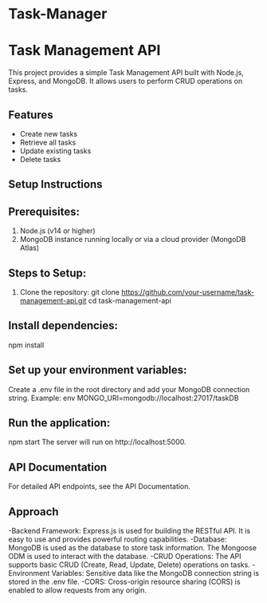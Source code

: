 # Task-Manager
 
# Task Management API

This project provides a simple Task Management API built with Node.js, Express, and MongoDB. It allows users to perform CRUD operations on tasks.

## Features
- Create new tasks
- Retrieve all tasks
- Update existing tasks
- Delete tasks

## Setup Instructions

## Prerequisites:
1. Node.js (v14 or higher)
2. MongoDB instance running locally or via a cloud provider (MongoDB Atlas)

## Steps to Setup:
1. Clone the repository:
   git clone https://github.com/your-username/task-management-api.git
   cd task-management-api

## Install dependencies:
npm install

## Set up your environment variables:

Create a .env file in the root directory and add your MongoDB connection string.
Example:
env
MONGO_URI=mongodb://localhost:27017/taskDB

## Run the application:

npm start
The server will run on http://localhost:5000.

## API Documentation
For detailed API endpoints, see the API Documentation.



## Approach

-Backend Framework: Express.js is used for building the RESTful API. It is easy to use and provides powerful routing capabilities.
-Database: MongoDB is used as the database to store task information. The Mongoose ODM is used to interact with the database.
-CRUD Operations: The API supports basic CRUD (Create, Read, Update, Delete) operations on tasks.
-Environment Variables: Sensitive data like the MongoDB connection string is stored in the .env file.
-CORS: Cross-origin resource sharing (CORS) is enabled to allow requests from any origin.
